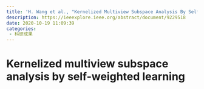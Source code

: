 ```yaml
---
title: 'H. Wang et al., "Kernelized Multiview Subspace Analysis By Self-Weighted Learning," in IEEE Transactions on Multimedia, vol. 23, pp. 3828-3840, 2021, doi: 10.1109/TMM.2020.3032023.'
description: https://ieeexplore.ieee.org/abstract/document/9229518
date: 2020-10-19 11:09:39
categories:
 - 科研成果
---
```

# Kernelized multiview subspace analysis by self-weighted learning